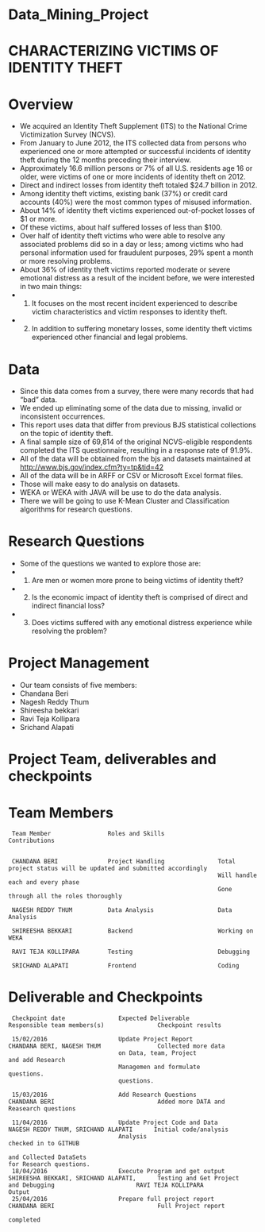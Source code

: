 # Data_Mining_Project

# CHARACTERIZING VICTIMS OF IDENTITY THEFT

# Overview

+ We acquired an Identity Theft Supplement (ITS) to the National Crime Victimization Survey (NCVS). 
+ From January to June 2012, the ITS collected data from persons who experienced one or more attempted or successful incidents of identity theft during the 12 months preceding their interview. 
+ Approximately 16.6 million persons or 7% of all U.S. residents age 16 or older, were victims of one or more incidents of identity theft on 2012. 
+ Direct and indirect losses from identity theft totaled $24.7 billion in 2012. 
+ Among identity theft victims, existing bank (37%) or credit card accounts (40%) were the most common types of misused information.
+ About 14% of identity theft victims experienced out-of-pocket losses of $1 or more. 
+ Of these victims, about half suffered losses of less than $100. 
+ Over half of identity theft victims who were able to resolve any associated problems did so in a day or less; among victims who had personal information used for fraudulent purposes, 29% spent a month or more resolving problems. 
+ About 36% of identity theft victims reported moderate or severe emotional distress as a result of the incident before, we were interested in two main things: 
+ 1. It focuses on the most recent incident experienced to describe victim characteristics and victim responses to identity theft. 
+ 2. In addition to suffering monetary losses, some identity theft victims experienced other financial and legal problems.


# Data

+ Since this data comes from a survey, there were many records that had “bad” data. 
+ We ended up eliminating some of the data due to missing, invalid or inconsistent occurrences. 
+ This report uses data that differ from previous BJS statistical collections on the topic of identity theft. 
+ A final sample size of 69,814 of the original NCVS-eligible respondents completed the ITS questionnaire, resulting in a response rate of 91.9%. 
+ All of the data will be obtained from the bjs and datasets maintained at http://www.bjs.gov/index.cfm?ty=tp&tid=42
+ All of the data will be in ARFF or CSV or Microsoft Excel format files. 
+ Those will make easy to do analysis on datasets. 
+ WEKA or WEKA with JAVA will be use to do the data analysis. 
+ There we will be going to use K-Mean Cluster and Classification algorithms for research questions. 

# Research Questions
+ Some of the questions we wanted to explore those are: 
+ 1. Are men or women more prone to being victims of identity theft? 
+ 2. Is the economic impact of identity theft is comprised of direct and indirect financial loss? 
+ 3. Does victims suffered with any emotional distress experience while resolving the problem?



# Project Management

+ Our team consists of five members:
+   Chandana Beri 
+   Nagesh Reddy Thum 
+   Shireesha bekkari
+   Ravi Teja Kollipara  
+   Srichand Alapati 

# Project Team, deliverables and checkpoints

# Team Members

     Team Member                Roles and Skills               Contributions
 
   
     CHANDANA BERI              Project Handling               Total project status will be updated and submitted accordingly
                                                               Will handle each and every phase
                                                               Gone through all the roles thoroughly
  
     NAGESH REDDY THUM          Data Analysis                  Data Analysis
   
     SHIREESHA BEKKARI          Backend	                       Working on WEKA
     
     RAVI TEJA KOLLIPARA        Testing	                       Debugging
   
     SRICHAND ALAPATI	        Frontend                       Coding



# Deliverable and Checkpoints


     Checkpoint date               Expected Deliverable                Responsible team members(s)               Checkpoint results

     15/02/2016                    Update Project Report               CHANDANA BERI, NAGESH THUM                Collected more data
                                   on Data, team, Project                                                        and add Research
                                   Managemen and formulate                                                       questions. 
                                   questions.   
     
     15/03/2016                    Add Research Questions              CHANDANA BERI                             Added more DATA and                                                                                                                        Reasearch questions
     
     11/04/2016                    Update Project Code and Data         NAGESH REDDY THUM, SRICHAND ALAPATI      Initial code/analysis
                                   Analysis                                                                      checked in to GITHUB
                                                                                                                 and Collected DataSets                                                                                                                     for Research questions.                                                                          
     18/04/2016                    Execute Program and get output      SHIREESHA BEKKARI, SRICHAND ALAPATI,      Testing and Get Project                                      and Debugging                       RAVI TEJA KOLLIPARA                       Output                                                      
     25/04/2016                    Prepare full project report         CHANDANA BERI                             Full Project report
                                                                                                                 completed

